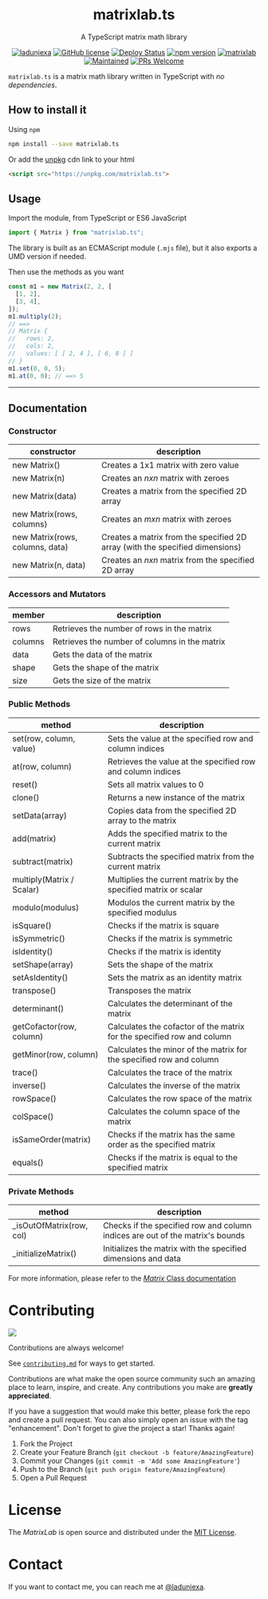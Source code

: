 <div align="center">
<h1>matrixlab.ts</h1>
<p>A TypeScript matrix math library</p>

[![ladunjexa](https://custom-icon-badges.demolab.com/badge/made%20by%20-ladunjexa-556bf2?style=flat-square&logo=github&logoColor=white&labelColor=101827)](https://github.com/ladunjexa) [![GitHub license](https://img.shields.io/badge/license-MIT-blue.svg)](https://github.com/ladunjexa/matrixlab.ts/blob/master/LICENSE) [![Deploy
  Status](https://github.com/justinmahar/react-build-status-badge/workflows/Deploy/badge.svg)](https://github.com/ladunjexa/matrixlab.ts/actions?query=workflow%3ADeploy) [![npm version](https://img.shields.io/npm/v/matrixlab.ts.svg?style=flat)](https://www.npmjs.com/package/matrixlab.ts) [![matrixlab](https://img.shields.io/static/v1?label=typescript&message=matrixlab&color=007acc&logo=typescript&link=https://www.npmjs.com/package/matrixlab.ts)](https://www.npmjs.com/package/matrixlab.ts) [![Maintained](https://img.shields.io/badge/Maintained%3F-Yes-pink.svg)](https://github.com/ladunjexa/matrixlab.ts) [![PRs Welcome](https://img.shields.io/badge/PRs-welcome-brightgreen.svg)](https://github.com/ladunjexa/matrixlab.ts/blob/master/CONTRIBUTING.md)

</div>

`matrixlab.ts` is a matrix math library written in TypeScript with _no dependencies_.

## How to install it

Using `npm`

```bash
npm install --save matrixlab.ts
```

Or add the [unpkg](https://unpkg.com/) cdn link to your html

```html
<script src="https://unpkg.com/matrixlab.ts">
```

## Usage

Import the module, from TypeScript or ES6 JavaScript

```javascript
import { Matrix } from "matrixlab.ts";
```

The library is built as an ECMAScript module (`.mjs` file), but it also exports a UMD version if needed.

Then use the methods as you want

```javascript
const m1 = new Matrix(2, 2, [
  [1, 2],
  [3, 4],
]);
m1.multiply(2);
// ==>
// Matrix {
//   rows: 2,
//   cols: 2,
//   values: [ [ 2, 4 ], [ 6, 8 ] ]
// }
m1.set(0, 0, 5);
m1.at(0, 0); // ==> 5
```

---

## Documentation

### Constructor

| constructor                     | description                                                                  |
| ------------------------------- | ---------------------------------------------------------------------------- |
| new Matrix()                    | Creates a 1x1 matrix with zero value                                         |
| new Matrix(n)                   | Creates an _nxn_ matrix with zeroes                                          |
| new Matrix(data)                | Creates a matrix from the specified 2D array                                 |
| new Matrix(rows, columns)       | Creates an _mxn_ matrix with zeroes                                          |
| new Matrix(rows, columns, data) | Creates a matrix from the specified 2D array (with the specified dimensions) |
| new Matrix(n, data)             | Creates an _nxn_ matrix from the specified 2D array                          |

### Accessors and Mutators

| member  | description                                   |
| ------- | --------------------------------------------- |
| rows    | Retrieves the number of rows in the matrix    |
| columns | Retrieves the number of columns in the matrix |
| data    | Gets the data of the matrix                   |
| shape   | Gets the shape of the matrix                  |
| size    | Gets the size of the matrix                   |

### Public Methods

| method                    | description                                                            |
| ------------------------- | ---------------------------------------------------------------------- |
| set(row, column, value)   | Sets the value at the specified row and column indices                 |
| at(row, column)           | Retrieves the value at the specified row and column indices            |
| reset()                   | Sets all matrix values to 0                                            |
| clone()                   | Returns a new instance of the matrix                                   |
| setData(array)            | Copies data from the specified 2D array to the matrix                  |
| add(matrix)               | Adds the specified matrix to the current matrix                        |
| subtract(matrix)          | Subtracts the specified matrix from the current matrix                 |
| multiply(Matrix / Scalar) | Multiplies the current matrix by the specified matrix or scalar        |
| modulo(modulus)           | Modulos the current matrix by the specified modulus                    |
| isSquare()                | Checks if the matrix is square                                         |
| isSymmetric()             | Checks if the matrix is symmetric                                      |
| isIdentity()              | Checks if the matrix is identity                                       |
| setShape(array)           | Sets the shape of the matrix                                           |
| setAsIdentity()           | Sets the matrix as an identity matrix                                  |
| transpose()               | Transposes the matrix                                                  |
| determinant()             | Calculates the determinant of the matrix                               |
| getCofactor(row, column)  | Calculates the cofactor of the matrix for the specified row and column |
| getMinor(row, column)     | Calculates the minor of the matrix for the specified row and column    |
| trace()                   | Calculates the trace of the matrix                                     |
| inverse()                 | Calculates the inverse of the matrix                                   |
| rowSpace()                | Calculates the row space of the matrix                                 |
| colSpace()                | Calculates the column space of the matrix                              |
| isSameOrder(matrix)       | Checks if the matrix has the same order as the specified matrix        |
| equals()                  | Checks if the matrix is equal to the specified matrix                  |

### Private Methods

| method                    | description                                                                   |
| ------------------------- | ----------------------------------------------------------------------------- |
| \_isOutOfMatrix(row, col) | Checks if the specified row and column indices are out of the matrix's bounds |
| \_initializeMatrix()      | Initializes the matrix with the specified dimensions and data                 |

For more information, please refer to the [_Matrix_ Class documentation](https://ladunjexa.github.io/matrixlab.ts/Matrix.html)

# Contributing

<a href="https://github.com/ladunjexa/matrixlab.ts/graphs/contributors">
  <img src="https://contrib.rocks/image?repo=ladunjexa/matrixlab.ts" />
</a>

Contributions are always welcome!

See [`contributing.md`](https://contributing.md/) for ways to get started.

Contributions are what make the open source community such an amazing place to learn, inspire, and create. Any contributions you make are **greatly appreciated**.

If you have a suggestion that would make this better, please fork the repo and create a pull request. You can also simply open an issue with the tag "enhancement".
Don't forget to give the project a star! Thanks again!

1. Fork the Project
2. Create your Feature Branch (`git checkout -b feature/AmazingFeature`)
3. Commit your Changes (`git commit -m 'Add some AmazingFeature'`)
4. Push to the Branch (`git push origin feature/AmazingFeature`)
5. Open a Pull Request

# License

The _MatrixLab_ is open source and distributed under the [MIT License](LICENSE).

# Contact

If you want to contact me, you can reach me at [@ladunjexa](https://t.me/ladunjexa).
